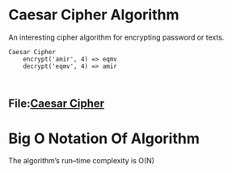 # Caesar Cipher Algorithm
An interesting cipher algorithm for encrypting password or texts. 
```
Caesar Cipher
    encrypt('amir', 4) => eqmv
    decrypt('eqmv', 4) => amir
```
<br>File:[Caesar Cipher](./caesar_cipher.py)
---
# Big O Notation Of Algorithm
The algorithm’s run–time complexity is O(N)